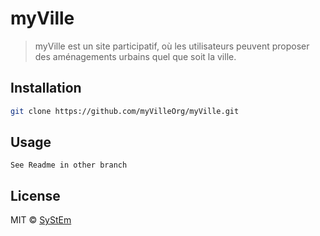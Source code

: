 # myVille
> myVille est un site participatif, où les utilisateurs peuvent proposer des aménagements urbains quel que soit la ville.

## Installation

```sh
git clone https://github.com/myVilleOrg/myVille.git
```

## Usage

```
See Readme in other branch

```

## License

MIT © [SyStEm]()
